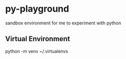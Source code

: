 # py-playground

sandbox environment for me to experiment with python

## Virtual Environment

python -m venv ~/.virtualenvs
